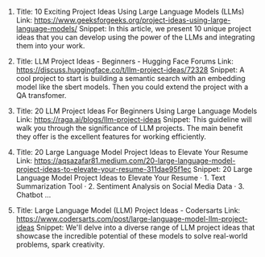1. Title: 10 Exciting Project Ideas Using Large Language Models (LLMs)
   Link: https://www.geeksforgeeks.org/project-ideas-using-large-language-models/
   Snippet: In this article, we present 10 unique project ideas that you can develop using the power of the LLMs and integrating them into your work.

2. Title: LLM Project Ideas - Beginners - Hugging Face Forums
   Link: https://discuss.huggingface.co/t/llm-project-ideas/72328
   Snippet: A cool project to start is building a semantic search with an embedding model like the sbert models. Then you could extend the project with a QA transfomer.

3. Title: 20 LLM Project Ideas For Beginners Using Large Language Models
   Link: https://raga.ai/blogs/llm-project-ideas
   Snippet: This guideline will walk you through the significance of LLM projects. The main benefit they offer is the excellent features for working efficiently.

4. Title: 20 Large Language Model Project Ideas to Elevate Your Resume
   Link: https://aqsazafar81.medium.com/20-large-language-model-project-ideas-to-elevate-your-resume-311dae95f1ec
   Snippet: 20 Large Language Model Project Ideas to Elevate Your Resume · 1. Text Summarization Tool · 2. Sentiment Analysis on Social Media Data · 3. Chatbot ...

5. Title: Large Language Model (LLM) Project Ideas - Codersarts
   Link: https://www.codersarts.com/post/large-language-model-llm-project-ideas
   Snippet: We'll delve into a diverse range of LLM project ideas that showcase the incredible potential of these models to solve real-world problems, spark creativity.